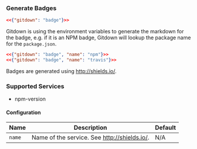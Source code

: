 ### Generate Badges

<!-- gitdown: off -->
```json
<<{"gitdown": "badge"}>>
```
<!-- gitdown: on -->

Gitdown is using the environment variables to generate the markdown for the badge, e.g. if it is an NPM badge, Gitdown will lookup the package name for the `package.json`.

<!-- gitdown: off -->
```json
<<{"gitdown": "badge", "name": "npm"}>>
<<{"gitdown": "badge", "name": "travis"}>>
```
<!-- gitdown: on -->

Badges are generated using http://shields.io/.

### Supported Services

* npm-version

#### Configuration

| Name | Description | Default |
| --- | --- | --- |
| `name` | Name of the service. See http://shields.io/. | N/A |